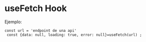 # useFetch Hook
Ejemplo: 

```
const url = 'endpoint de una api'
 const {data: null, loading: true, error: null}=useFetch(url) ; 
```

